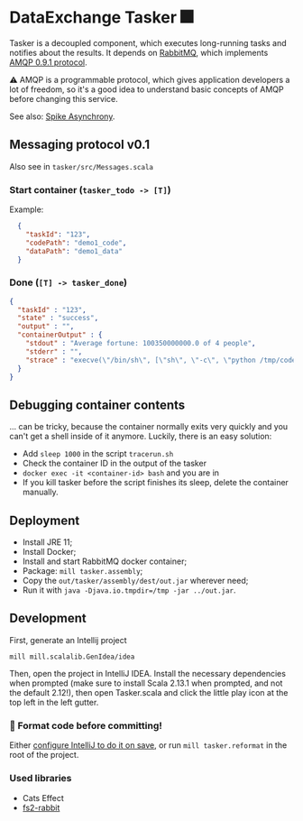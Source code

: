 # DataExchange Tasker 🎆

Tasker is a decoupled component, which executes long-running tasks and notifies about the results. It depends on [RabbitMQ](https://www.rabbitmq.com/), which implements [AMQP 0.9.1 protocol](https://www.rabbitmq.com/tutorials/amqp-concepts.html).

⚠ AMQP is a programmable protocol, which gives application developers a lot of freedom, so it's a good idea to understand basic concepts of AMQP before changing this service.

See also: [Spike Asynchrony](https://www.notion.so/Spike-Asynchrony-71c015cc8e6645689a16f35b59bd45bb).

## Messaging protocol v0.1

Also see in `tasker/src/Messages.scala`

### Start container (`tasker_todo -> [T]`)

Example:
```json
  {
    "taskId": "123", 
    "codePath": "demo1_code",
    "dataPath": "demo1_data"
  }
```

### Done (`[T] -> tasker_done`)


```json
{
  "taskId" : "123",
  "state" : "success",
  "output" : "",
  "containerOutput" : {
    "stdout" : "Average fortune: 100350000000.0 of 4 people",
    "stderr" : "",
    "strace" : "execve(\"/bin/sh\", [\"sh\", \"-c\", \"python /tmp/code/demo1_code/run.\"...], 0x7ffe8a712338 ...."
  }
}
```

## Debugging container contents

... can be tricky, because the container normally exits very quickly and you can't get a shell inside of it anymore. Luckily, there is an easy solution:

* Add `sleep 1000` in the script `tracerun.sh`
* Check the container ID in the output of the tasker
* `docker exec -it <container-id> bash` and you are in
* If you kill tasker before the script finishes its sleep, delete the container manually.

## Deployment
* Install JRE 11;
* Install Docker;
* Install and start RabbitMQ docker container;
* Package: `mill tasker.assembly`;
* Copy the `out/tasker/assembly/dest/out.jar` wherever need;
* Run it with `java -Djava.io.tmpdir=/tmp -jar ../out.jar`.

## Development

First, generate an Intellij project
```
mill mill.scalalib.GenIdea/idea
```

Then, open the project in IntelliJ IDEA. Install the necessary dependencies when prompted (make sure
to install Scala 2.13.1 when prompted, and not the default 2.12!), then open Tasker.scala and click
the little play icon at the top left in the left gutter.

### 💄 Format code before committing! 
Either [configure IntelliJ to do it on save](https://scalameta.org/scalafmt/docs/installation.html#format-on-save), or run `mill tasker.reformat` in the root of the project.   

### Used libraries

* Cats Effect
* [fs2-rabbit](https://fs2-rabbit.profunktor.dev/guide.html)
